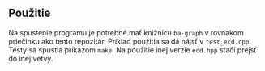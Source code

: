 ## Použitie
Na spustenie programu je potrebné mať knižnicu `ba-graph` 
v rovnakom priečinku ako tento repozitár. Príklad použitia sa
dá nájsť v `test_ecd.cpp`. Testy sa spustia príkazom `make`. 
Na použitie inej verzie `ecd.hpp` stačí prejsť do inej vetvy.